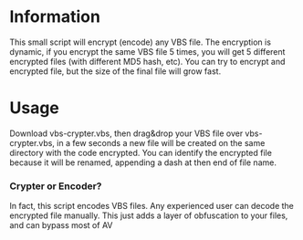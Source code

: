# Information

This small script will encrypt (encode) any VBS file. The encryption is dynamic, if you encrypt the same VBS file 5 times, you will get 5 different encrypted files (with different MD5 hash, etc). You can try to encrypt and encrypted file, but the size of the final file will grow fast.


# Usage

Download vbs-crypter.vbs, then drag&drop your VBS file over vbs-crypter.vbs, in a few seconds a new file will be created on the same directory with the code encrypted. You can identify the encrypted file because it will be renamed, appending a dash at then end of file name.


### Crypter or Encoder?

In fact, this script encodes VBS files. Any experienced user can decode the encrypted file manually. This just adds a layer of obfuscation to your files, and can bypass most of AV
